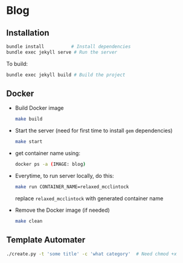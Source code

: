 # Blog

## Installation

```bash
bundle install          # Install dependencies
bundle exec jekyll serve # Run the server
```

To build:

```bash
bundle exec jekyll build # Build the project
```

## Docker

* Build Docker image
  ```bash
  make build
  ```

* Start the server (need for first time to install `gem` dependencies)
  ```bash
  make start
  ```

* get container name using:
  ```bash
  docker ps -a (IMAGE: blog)
  ```

* Everytime, to run server locally, do this:
  ```bash
  make run CONTAINER_NAME=relaxed_mcclintock 
  ```
  replace `relaxed_mcclintock` with generated container name

* Remove the Docker image (if needed)
  ```bash
  make clean
  ```

## Template Automater

```bash
./create.py -t 'some title' -c 'what category'  # Need chmod +x
```